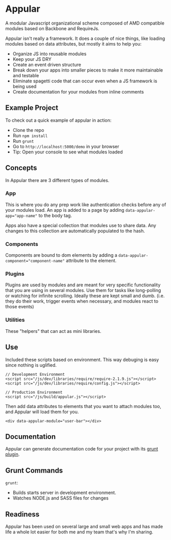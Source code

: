 # Appular

A modular Javascript organizational scheme composed of AMD compatible modules based on Backbone and RequireJs.

Appular isn't really a framework.  It does a couple of nice things, like loading modules based on data attributes, but mostly it aims to help you:
- Organize JS into reusable modules
- Keep your JS DRY
- Create an event driven structure
- Break down your apps into smaller pieces to make it more maintainable and testable
- Eliminate spagetti code that can occur even when a JS framework is being used
- Create documentation for your modules from inline comments

## Example Project
To check out a quick example of appular in action:
- Clone the repo
- Run `npm install`
- Run `grunt`
- Go to `http://localhost:5000/demo` in your browser
- Tip: Open your console to see what modules loaded

## Concepts
In Appular there are 3 different types of modules.

### App
This is where you do any prep work like authentication checks before any of your modules load.  An app is added to a page by adding `data-appular-app="app-name"` to the body tag.

Apps also have a special collection that modules use to share data.  Any changes to this collection are automatically populated to the hash.  

### Components
Components are bound to dom elements by adding a `data-appular-component="component-name"` attribute to the element.

### Plugins
Plugins are used by modules and are meant for very specific functionality that you are using in several modules.  Use them for tasks like long-polling or watching for infinite scrolling.  Ideally these are kept small and dumb. (i.e. they do their work, trigger events when necessary, and modules react to those events)

### Utilities
These "helpers" that can act as mini libraries.

## Use
Included these scripts based on environment.  This way debuging is easy since nothing is uglified.

```
// Development Environment
<script src="/js/dev/libraries/require/require-2.1.9.js"></script>
<script src="/js/dev/libraries/require/config.js"></script>
```

```
// Production Environment
<script src="/js/build/appular.js"></script>
```

Then add data attributes to elements that you want to attach modules too, and Appular will load them for you.
```
<div data-appular-module="user-bar"></div>
```

## Documentation

Appular can generate documentation code for your project with its [grunt plugin](https://github.com/adamwdraper/grunt-appular-docs).

## Grunt Commands
`grunt`:
- Builds starts server in development environment.
- Watches NODE.js and SASS files for changes


## Readiness

Appular has been used on several large and small web apps and has made life a whole lot easier for both me and my team that's why I'm sharing.
